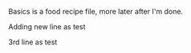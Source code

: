 Basics is a food recipe file, more later after I'm done.

Adding new line as test

3rd line as test


